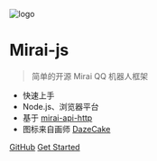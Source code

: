 <!-- _coverpage.md -->

![logo](/logo/mirai.svg)

# Mirai-js

> 简单的开源 Mirai QQ 机器人框架

- 快速上手
- Node.js、浏览器平台
- 基于 [mirai-api-http](https://github.com/project-mirai/mirai-api-http)
- 图标来自画师 [DazeCake](https://github.com/DazeCake)

[GitHub](https://github.com/drinkal/Mirai-js)
[Get Started](Preparation.md)

<!-- 背景图片 -->

<!-- ![](_media/bg.png) -->

<!-- 背景色 -->

<!-- ![color](#f0f0f0) -->